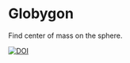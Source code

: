 # Globygon

Find center of mass on the sphere.



[![DOI](https://zenodo.org/badge/379094847.svg)](https://zenodo.org/badge/latestdoi/379094847)
